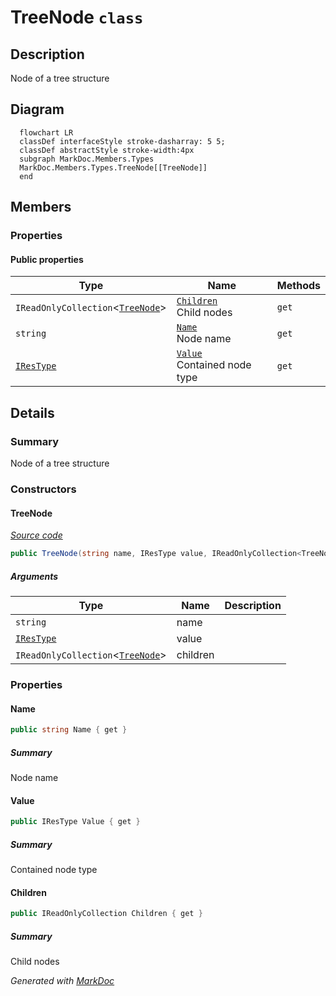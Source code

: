 # TreeNode `class`

## Description
Node of a tree structure

## Diagram
```mermaid
  flowchart LR
  classDef interfaceStyle stroke-dasharray: 5 5;
  classDef abstractStyle stroke-width:4px
  subgraph MarkDoc.Members.Types
  MarkDoc.Members.Types.TreeNode[[TreeNode]]
  end
```

## Members
### Properties
#### Public  properties
| Type | Name | Methods |
| --- | --- | --- |
| `IReadOnlyCollection`&lt;[`TreeNode`](markdoc/members/types/TreeNode.md)&gt; | [`Children`](markdoc/members/types/TreeNode.md#children)<br>Child nodes | `get` |
| `string` | [`Name`](markdoc/members/types/TreeNode.md#name)<br>Node name | `get` |
| [`IResType`](../resolvedtypes/IResType.md) | [`Value`](markdoc/members/types/TreeNode.md#value)<br>Contained node type | `get` |

## Details
### Summary
Node of a tree structure

### Constructors
#### TreeNode
[*Source code*](https://github.com///blob//src/Libraries/Core/MarkDoc.Members/Types/TreeNode.cs#L29)
```csharp
public TreeNode(string name, IResType value, IReadOnlyCollection<TreeNode> children)
```
##### Arguments
| Type | Name | Description |
| --- | --- | --- |
| `string` | name |   |
| [`IResType`](../resolvedtypes/IResType.md) | value |   |
| `IReadOnlyCollection`&lt;[`TreeNode`](markdoc/members/types/TreeNode.md)&gt; | children |   |

### Properties
#### Name
```csharp
public string Name { get }
```
##### Summary
Node name

#### Value
```csharp
public IResType Value { get }
```
##### Summary
Contained node type

#### Children
```csharp
public IReadOnlyCollection Children { get }
```
##### Summary
Child nodes

*Generated with* [*MarkDoc*](https://github.com/hailstorm75/MarkDoc.Core)
